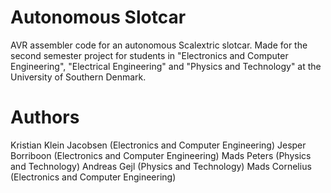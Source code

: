 # Autonomous Slotcar
AVR assembler code for an autonomous Scalextric slotcar. Made for the second semester project for students in "Electronics and Computer Engineering", "Electrical Engineering" and "Physics and Technology" at the University of Southern Denmark.

# Authors
Kristian Klein Jacobsen (Electronics and Computer Engineering)
Jesper Borriboon (Electronics and Computer Engineering)
Mads Peters (Physics and Technology)
Andreas Gejl (Physics and Technology)
Mads Cornelius (Electronics and Computer Engineering)
